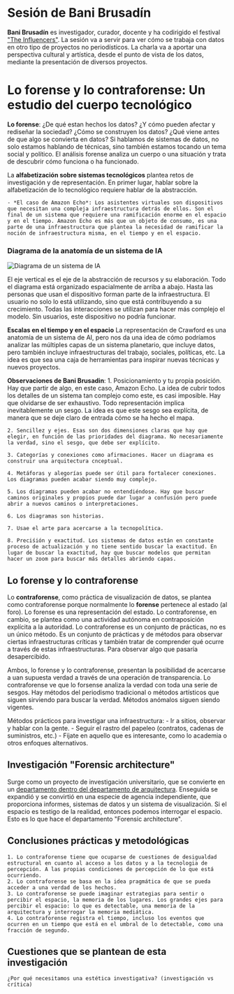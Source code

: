 # Sesión de Bani Brusadín

**Bani Brusadín** es investigador, curador, docente y ha codirigido el festival ["The Influencers"](https://theinfluencers.org/). La sesión va a servir para ver cómo se trabaja con datos en otro tipo de proyectos no periodísticos. La charla va a aportar una perspectiva cultural y artística, desde el punto de vista de los datos, mediante la presentación de diversos proyectos.

# Lo forense y lo contraforense: Un estudio del cuerpo tecnológico

**Lo forense**: ¿De qué estan hechos los datos? ¿Y cómo pueden afectar y rediseñar la sociedad? ¿Cómo se construyen los datos? ¿Qué viene antes de que algo se convierta en datos?
Si hablamos de sistemas de datos, no solo estamos hablando de técnicas, sino también estamos tocando un tema social y político. El análisis forense analiza un cuerpo o una situación y trata de descubrir cómo funciona o ha funcionado.

La **alfabetización sobre sistemas tecnológicos** plantea retos de investigación y de representación. En primer lugar, hablar sobre la alfabetización de lo tecnológico requiere hablar de la abstracción.

	- *El caso de Amazon Echo*: Los asistentes virtuales son dispositivos que necesitan una compleja infraestructura detrás de ellos. Son el final de un sistema que requiere una ramificación enorme en el espacio y en el tiempo. Amazon Echo es más que un objeto de consumo, es una parte de una infraestructura que plantea la necesidad de ramificar la noción de infraestructura misma, en el tiempo y en el espacio.

### Diagrama de la anatomía de un sistema de IA

![Diagrama de un sistema de IA](https://theinfluencers.org/ "Diagrama de la anatomía de un sistema de IA")

El eje vertical es el eje de la abstracción de recursos y su elaboración. Todo el diagrama está organizado espacialmente de arriba a abajo. Hasta las personas que usan el dispositivo forman parte de la infraestructura. El usuario no solo lo está utilizando, sino que está contribuyendo a su crecimiento. Todas las interacciones se utilizan para hacer más complejo el modelo. Sin usuarios, este dispositivo no podría funcionar.

**Escalas en el tiempo y en el espacio**
La representación de Crawford es una anatomía de un sistema de AI, pero nos da una idea de cómo podríamos analizar las múltiples capas de un sistema planetario, que incluye datos, pero también incluye infraestructuras del trabajo, sociales, políticas, etc. La idea es que sea una caja de herramientas para inspirar nuevas técnicas y nuevos proyectos.

**Observaciones de Bani Brusadin**:
	1. Posicionamiento y tu propia posición. Hay que partir de algo, en este caso, Amazon Echo. La idea de cubrir todos los detalles de un sistema tan complejo como este, es casi imposible. Hay que olvidarse de ser exhaustivo. Todo representación implica inevitablemente un sesgo. La idea es que este sesgo sea explícita, de manera que se deje claro de entrada cómo se ha hecho el mapa.

	2. Sencillez y ejes. Esas son dos dimensiones claras que hay que elegir, en función de las prioridades del diagrama. No necesariamente la verdad, sino el sesgo, que debe ser explícito.

	3. Categorías y conexiones como afirmaciones. Hacer un diagrama es construir una arquitectura cnceptual.

	4. Metáforas y alegorías puede ser útil para fortalecer conexiones. Los diagramas pueden acabar siendo muy complejo.

	5. Los diagramas pueden acabar no entendiéndose. Hay que buscar caminos originales y propios puede dar lugar a confusión pero puede abrir a nuevos caminos o interpretaciones.

	6. Los diagramas son historias.

	7. Usae el arte para acercarse a la tecnopolítica.

	8. Preciśión y exactitud. Los sistemas de datos están en constante proceso de actualización y no tiene sentido buscar la exactitud. En lugar de buscar la exactitud, hay que buscar modelos que permitan hacer un zoom para buscar más detalles abriendo capas.


## Lo forense y lo contraforense

Lo **contraforense**, como práctica de visualización de datos, se plantea como contraforense porque normalmente lo **forense** pertenece al estado (al foro). Lo forense es una representación del estado. Lo contraforense, en cambio, se plantea como una actividad autónoma en contraposición explícita a la autoridad. Lo contraforense es un conjunto de prácticas, no es un único método. Es un conjunto de prácticas y de métodos para observar ciertas infraestructuras críticas y también tratar de comprender qué ocurre a través de  estas infraestructuras. Para observar algo que pasaría desapercibido.

Ambos, lo forense y lo contraforense, presentan la posibilidad de acercarse a uan supuesta verdad a través de una operación de transparencia. Lo contraforense ve que lo forsense analiza la verdad con toda una serie de sesgos. Hay métodos del periodismo tradicional o métodos artísticos que siguen sirviendo para buscar la verdad. Métodos anómalos siguen siendo vigentes.

Métodos prácticos para investigar una infraestructura:
	- Ir a sitios, observar y hablar con la gente.
	- Seguir el rastro del papeleo (contratos, cadenas de suministros, etc.)
	- Fíjate en aquello que es interesante, como lo academia o otros enfoques alternativos.

## Investigación "Forensic architecture"

Surge como un proyecto de investigación universitario, que se convierte en un [departamento dentro del departamento de arquitectura](https://forensic-architecture.org/). Enseguida se expandió y se convirtió en una especie de agencia independiente, que proporciona informes, sistemas de datos y un sistema de visualización. Si el espacio es testigo de la realidad, entonces podemos interrogar el espacio. Esto es lo que hace el departamento "Forensic architecture".

## Conclusiones prácticas y metodológicas

	1. Lo contraforense tiene que ocuparse de cuestiones de desigualdad estructural en cuanto al acceso a los datos y a la tecnologia de percepción. A las propias condiciones de percepción de lo que está ocurriendo.
	2. Lo contraforense se basa en la idea pragmática de que se pueda acceder a una verdad de los hechos.
	3. Lo contraforense se puede imaginar estrategias para sentir o percibir el espacio, la memoria de los lugares. Los grandes ejes para percibir el espacio: lo que es detectable, una memoria de la arquitectura y interrogar la memoria mediática.
	4. Lo contraforense registra el tiempo, incluso los eventos que ocurren en un tiempo que está en el umbral de lo detectable, como una fracción de segundo.

## Cuestiones que se plantean de esta investigación
	¿Por qué necesitamos una estética investigativa? (investigación vs crítica)
